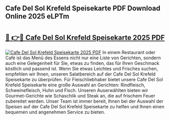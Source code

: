 ## Cafe Del Sol Krefeld Speisekarte PDF Download Online 2025 eLPTm

# <h2><a href="http://gccqsz.nevu.top/?p=Cafe+Del+Sol+Krefeld+Speisekarte">🔗 👉🔴 Cafe Del Sol Krefeld Speisekarte 2025 PDF</a></h2>

[![Cafe Del Sol Krefeld Speisekarte 2025 PDF](https://i.imgur.com/dBaPXMq.png)](http://gccqsz.nevu.top/?p=Cafe+Del+Sol+Krefeld+Speisekarte)
In einem Restaurant oder Café ist das Menü des Essens nicht nur eine Liste von Gerichten, sondern auch eine Gelegenheit für Sie, etwas zu finden, das für Ihren Geschmack köstlich und passend ist. Wenn Sie etwas Leichtes und Frisches suchen, empfehlen wir Ihnen, unseren Salatbereich auf der Cafe Del Sol Krefeld Speisekarte zu überprüfen. Für Fleischliebhaber bietet unsere Cafe Del Sol Krefeld Speisekarte eine große Auswahl an Gerichten: Rindfleisch, Schweinefleisch, Huhn und Fisch. Unseren Auserwählten bieten wir Gourmet-Gerichte wie Schaschlik und Steak an, die auf frischem Feuer zubereitet werden. Unser Team ist immer bereit, Ihnen bei der Auswahl der Speisen auf der Cafe Del Sol Krefeld Speisekarte zu helfen und Ihnen einen bequemen und angenehmen Service zu bieten.
